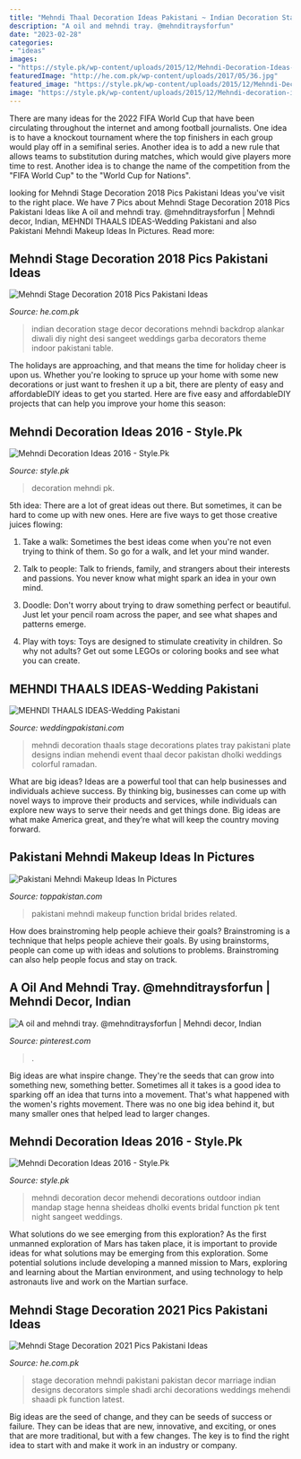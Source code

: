 ```yaml
---
title: "Mehndi Thaal Decoration Ideas Pakistani ~ Indian Decoration Stage Decor Decorations Mehndi Backdrop Alankar Diwali Diy Night Desi Sangeet Weddings Garba Decorators Theme Indoor Pakistani Table"
description: "A oil and mehndi tray. @mehnditraysforfun"
date: "2023-02-28"
categories:
- "ideas"
images:
- "https://style.pk/wp-content/uploads/2015/12/Mehndi-Decoration-Ideas-2016-outdoor-600x398.jpg"
featuredImage: "http://he.com.pk/wp-content/uploads/2017/05/36.jpg"
featured_image: "https://style.pk/wp-content/uploads/2015/12/Mehndi-Decoration-Ideas-2016-outdoor-600x398.jpg"
image: "https://style.pk/wp-content/uploads/2015/12/Mehndi-decoration-ideas-2016-indoor.jpg"
---
```



There are many ideas for the 2022 FIFA World Cup that have been circulating throughout the internet and among football journalists. One idea is to have a knockout tournament where the top finishers in each group would play off in a semifinal series. Another idea is to add a new rule that allows teams to substitution during matches, which would give players more time to rest. Another idea is to change the name of the competition from the "FIFA World Cup" to the "World Cup for Nations".

	

		
looking for Mehndi Stage Decoration 2018 Pics Pakistani Ideas you've visit to the right place. We have 7 Pics about Mehndi Stage Decoration 2018 Pics Pakistani Ideas like A oil and mehndi tray. @mehnditraysforfun | Mehndi decor, Indian, MEHNDI THAALS IDEAS-Wedding Pakistani and also Pakistani Mehndi Makeup Ideas In Pictures. Read more:
		
    
## Mehndi Stage Decoration 2018 Pics Pakistani Ideas

<img loading=lazy src="http://he.com.pk/wp-content/uploads/2017/05/36.jpg" onerror="this.onerror=null;this.src='https://tse1.mm.bing.net/th?id=OIP.qnIacly24yM8OJIZ2iokPgHaFh&amp;pid=15.1';" alt="Mehndi Stage Decoration 2018 Pics Pakistani Ideas">

_Source: he.com.pk_

>indian decoration stage decor decorations mehndi backdrop alankar diwali diy night desi sangeet weddings garba decorators theme indoor pakistani table. 

	

The holidays are approaching, and that means the time for holiday cheer is upon us. Whether you're looking to spruce up your home with some new decorations or just want to freshen it up a bit, there are plenty of easy and affordableDIY ideas to get you started. Here are five easy and affordableDIY projects that can help you improve your home this season: 

    
## Mehndi Decoration Ideas 2016 - Style.Pk

<img loading=lazy src="https://style.pk/wp-content/uploads/2015/12/Mehndi-decoration-ideas-2016-indoor.jpg" onerror="this.onerror=null;this.src='https://tse1.mm.bing.net/th?id=OIP._03puNu5FSnIVR76udz-JgHaFX&amp;pid=15.1';" alt="Mehndi Decoration Ideas 2016 - Style.Pk">

_Source: style.pk_

>decoration mehndi pk. 

	

5th idea:
There are a lot of great ideas out there. But sometimes, it can be hard to come up with new ones. Here are five ways to get those creative juices flowing:
1. Take a walk: Sometimes the best ideas come when you're not even trying to think of them. So go for a walk, and let your mind wander.

2. Talk to people: Talk to friends, family, and strangers about their interests and passions. You never know what might spark an idea in your own mind.

3. Doodle: Don't worry about trying to draw something perfect or beautiful. Just let your pencil roam across the paper, and see what shapes and patterns emerge.

4. Play with toys: Toys are designed to stimulate creativity in children. So why not adults? Get out some LEGOs or coloring books and see what you can create.

    
## MEHNDI THAALS IDEAS-Wedding Pakistani

<img loading=lazy src="https://weddingpakistani.com/wp-content/uploads/2013/03/m8.jpg" onerror="this.onerror=null;this.src='https://tse3.mm.bing.net/th?id=OIP.onfS2zOxV3Bw4qEKUIyfvwHaEx&amp;pid=15.1';" alt="MEHNDI THAALS IDEAS-Wedding Pakistani">

_Source: weddingpakistani.com_

>mehndi decoration thaals stage decorations plates tray pakistani plate designs indian mehendi event thaal decor pakistan dholki weddings colorful ramadan. 

	

What are big ideas?
Ideas are a powerful tool that can help businesses and individuals achieve success. By thinking big, businesses can come up with novel ways to improve their products and services, while individuals can explore new ways to serve their needs and get things done. Big ideas are what make America great, and they’re what will keep the country moving forward.

    
## Pakistani Mehndi Makeup Ideas In Pictures

<img loading=lazy src="https://www.toppakistan.com/wp-content/uploads/2016/03/Pakistani-Bridal-Makeup-For-Mehndi-Function-001.jpg" onerror="this.onerror=null;this.src='https://tse3.mm.bing.net/th?id=OIP.4chsiljoBRd_N9IFcIzshAHaLG&amp;pid=15.1';" alt="Pakistani Mehndi Makeup Ideas In Pictures">

_Source: toppakistan.com_

>pakistani mehndi makeup function bridal brides related. 

	

How does brainstroming help people achieve their goals?
Brainstroming is a technique that helps people achieve their goals. By using brainstorms, people can come up with ideas and solutions to problems. Brainstroming can also help people focus and stay on track.

    
## A Oil And Mehndi Tray. @mehnditraysforfun | Mehndi Decor, Indian

<img loading=lazy src="https://i.pinimg.com/originals/e8/94/2f/e8942f377090a995390e9bf6e981d845.jpg" onerror="this.onerror=null;this.src='https://tse4.mm.bing.net/th?id=OIP.E4FuEUNL4dIuL2goIcDt_AHaJ4&amp;pid=15.1';" alt="A oil and mehndi tray. @mehnditraysforfun | Mehndi decor, Indian">

_Source: pinterest.com_

>. 

	

Big ideas are what inspire change. They're the seeds that can grow into something new, something better. Sometimes all it takes is a good idea to sparking off an idea that turns into a movement. That's what happened with the women's rights movement. There was no one big idea behind it, but many smaller ones that helped lead to larger changes.

    
## Mehndi Decoration Ideas 2016 - Style.Pk

<img loading=lazy src="https://style.pk/wp-content/uploads/2015/12/Mehndi-Decoration-Ideas-2016-outdoor-600x398.jpg" onerror="this.onerror=null;this.src='https://tse2.mm.bing.net/th?id=OIP.oOd3CzLtpTh67jXSmYh6EwHaE6&amp;pid=15.1';" alt="Mehndi Decoration Ideas 2016 - Style.Pk">

_Source: style.pk_

>mehndi decoration decor mehendi decorations outdoor indian mandap stage henna sheideas dholki events bridal function pk tent night sangeet weddings. 

	

What solutions do we see emerging from this exploration?
As the first unmanned exploration of Mars has taken place, it is important to provide ideas for what solutions may be emerging from this exploration. Some potential solutions include developing a manned mission to Mars, exploring and learning about the Martian environment, and using technology to help astronauts live and work on the Martian surface.

    
## Mehndi Stage Decoration 2021 Pics Pakistani Ideas

<img loading=lazy src="https://he.com.pk/wp-content/uploads/2017/05/32.jpg" onerror="this.onerror=null;this.src='https://tse4.mm.bing.net/th?id=OIP.EBrUvaOguRSkp4Immd9XHQHaE5&amp;pid=15.1';" alt="Mehndi Stage Decoration 2021 Pics Pakistani Ideas">

_Source: he.com.pk_

>stage decoration mehndi pakistani pakistan decor marriage indian designs decorators simple shadi archi decorations weddings mehendi shaadi pk function latest. 

	

Big ideas are the seed of change, and they can be seeds of success or failure. They can be ideas that are new, innovative, and exciting, or ones that are more traditional, but with a few changes. The key is to find the right idea to start with and make it work in an industry or company.

